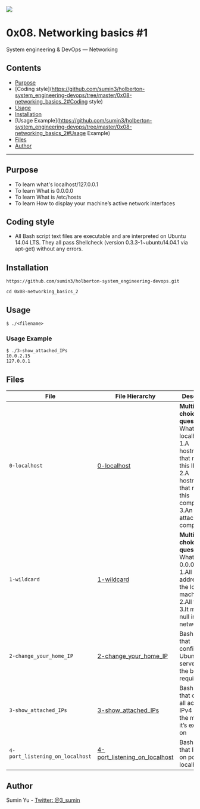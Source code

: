 <img src="https://www.holbertonschool.com/holberton-logo-twitter-card.png">

# 0x08. Networking basics #1
System engineering & DevOps ― Networking

## Contents
* [Purpose](https://github.com/sumin3/holberton-system_engineering-devops/tree/master/0x08-networking_basics_2#Purpose)
* [Coding style](https://github.com/sumin3/holberton-system_engineering-devops/tree/master/0x08-networking_basics_2#Coding style)
* [Usage](https://github.com/sumin3/holberton-system_engineering-devops/tree/master/0x08-networking_basics_2#usage)
* [Installation](https://github.com/sumin3/holberton-system_engineering-devops/tree/master/0x08-networking_basics_2#installation)
* [Usage Example](https://github.com/sumin3/holberton-system_engineering-devops/tree/master/0x08-networking_basics_2#Usage Example)
* [Files](https://github.com/sumin3/holberton-system_engineering-devops/tree/master/0x08-networking_basics_2#Files)
* [Author](https://github.com/sumin3/holberton-system_engineering-devops/tree/master/0x08-networking_basics_2#author)
---
## Purpose
- To learn what's localhost/127.0.0.1
- To learn What is 0.0.0.0
- To learn What is /etc/hosts
- To learn How to display your machine’s active network interfaces

## Coding style
- All Bash script text files are executable and are interpreted on Ubuntu 14.04 LTS. They all pass Shellcheck (version 0.3.3-1~ubuntu14.04.1 via apt-get) without any errors.

## Installation
```
https://github.com/sumin3/holberton-system_engineering-devops.git
```
```
cd 0x08-networking_basics_2
```

## Usage
```
$ ./<filename>
```

### Usage Example
```
$ ./3-show_attached_IPs
10.0.2.15
127.0.0.1
```

## Files
|File| File Hierarchy  | Description 
|---|----|-----
| `0-localhost` | [0-localhost](0-localhost) | **Multiple choice question**:<br /> What is localhost? <br />1.A hostname that means this IP. <br />2.A hostname that means this computer. <br />3.An IP attached to a computer.
| `1-wildcard` | [1-wildcard](1-wildcard) | **Multiple choice question**: <br />What is 0.0.0.0?<br /> 1.All IPv4 addresses on the local machine.<br /> 2.All the IPs. 3.It means null in networking
| `2-change_your_home_IP` | [2-change_your_home_IP](2-change_your_home_IP) | Bash script that configures an Ubuntu server with the below requirements.
| `3-show_attached_IPs` | [3-show_attached_IPs](3-show_attached_IPs) | Bash script that displays all active IPv4 IPs on the machine it’s executed on
| `4-port_listening_on_localhost` | [4-port_listening_on_localhost](4-port_listening_on_localhost) | Bash script that listens on port 98 on localhost.

## Author
Sumin Yu - [Twitter: @3_sumin](https://twitter.com/3_sumin)